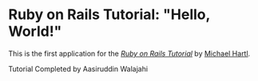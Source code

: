 # Ruby on Rails Tutorial: "Hello, World!"

This is the first application for the
[*Ruby on Rails Tutorial*](http://www.railstutorial.org/)
by [Michael Hartl](http://www.michaelhartl.com/).

Tutorial Completed by Aasiruddin Walajahi